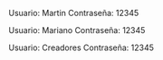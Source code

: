 Usuario: Martin
Contraseña: 12345

Usuario: Mariano
Contraseña: 12345

Usuario: Creadores
Contraseña: 12345